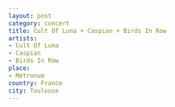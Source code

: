 ```yaml
---
layout: post
category: concert
title: Cult Of Luna + Caspian + Birds In Row
artists: 
- Cult Of Luna
- Caspian
- Birds In Row
place: 
- Metronum
country: France
city: Toulouse
---
```


